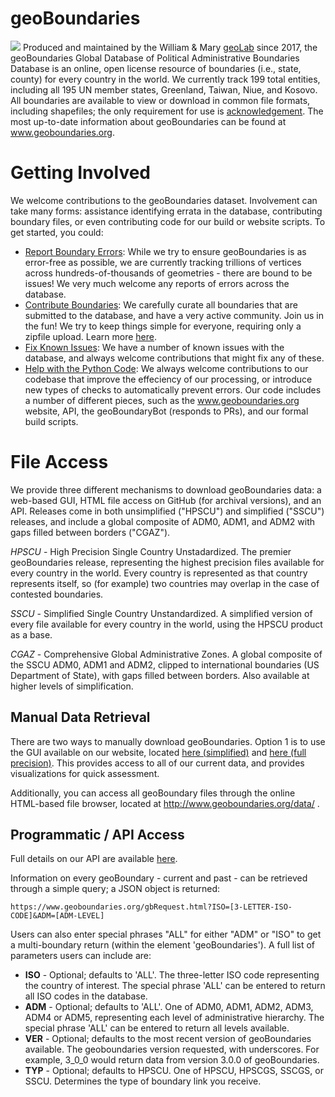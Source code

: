 # geoBoundaries

![](https://www.geoboundaries.org/images/pic11.jpg)
Produced and maintained by the William & Mary [geoLab](http://geolab.wm.edu/) since 2017, the geoBoundaries Global Database of Political Administrative Boundaries Database is an online, open license resource of boundaries (i.e., state, county) for every country in the world. We currently track 199 total entities, including all 195 UN member states, Greenland, Taiwan, Niue, and Kosovo. All boundaries are available to view or download in common file formats, including shapefiles; the only requirement for use is [acknowledgement](https://www.geoboundaries.org/index.html#citation). The most up-to-date information about geoBoundaries can be found at www.geoboundaries.org.

# Getting Involved
We welcome contributions to the geoBoundaries dataset.  Involvement can take many forms: assistance identifying errata in the database, contributing boundary files, or even contributing code for our build or website scripts.  To get started, you could:
- [Report Boundary Errors](https://github.com/wmgeolab/geoBoundaries/issues/new?assignees=&labels=&template=boundary-errata.md&title=%5BBOUNDARY+ERRATA%5D): While we try to ensure geoBoundaries is as error-free as possible, we are currently tracking trillions of vertices across hundreds-of-thousands of geometries - there are bound to be issues!  We very much welcome any reports of errors across the database.
- [Contribute Boundaries](https://github.com/wmgeolab/geoBoundaries/blob/main/CONTRIBUTING.md): We carefully curate all boundaries that are submitted to the database, and have a very active community.  Join us in the fun!  We try to keep things simple for everyone, requiring only a zipfile upload.  Learn more [here](https://github.com/wmgeolab/geoBoundaries/blob/main/CONTRIBUTING.md).
- [Fix Known Issues](https://github.com/wmgeolab/geoBoundaries/issues): We have a number of known issues with the database, and always welcome contributions that might fix any of these.  
- [Help with the Python Code](https://github.com/wmgeolab/geoBoundaryBot): We always welcome contributions to our codebase that improve the effeciency of our processing, or introduce new types of checks to automatically prevent errors.  Our code includes a number of different pieces, such as the www.geoboundaries.org website, API, the geoBoundaryBot (responds to PRs), and our formal build scripts.


# File Access

We provide three different mechanisms to download geoBoundaries data: a web-based GUI, HTML file access on GitHub (for archival versions), and an API. Releases come in both unsimplified ("HPSCU") and simplified ("SSCU") releases, and include a global composite of ADM0, ADM1, and ADM2 with gaps filled between borders ("CGAZ").  

_HPSCU_  - High Precision Single Country Unstadardized. The premier geoBoundaries release, representing the highest precision files available for every country in the world. Every country is represented as that country represents itself, so (for example) two countries may overlap in the case of contested boundaries.

_SSCU_  - Simplified Single Country Unstandardized. A simplified version of every file available for every country in the world, using the HPSCU product as a base. 

_CGAZ_  - Comprehensive Global Administrative Zones. A global composite of the SSCU ADM0, ADM1 and ADM2, clipped to international boundaries (US Department of State), with gaps filled between borders.  Also available at higher levels of simplification.

## Manual Data Retrieval

There are two ways to manually download geoBoundaries.  Option 1 is to use the GUI available on our website, located [here (simplified)](https://www.geoboundaries.org/downloadSimple.html) and [here (full precision)](https://www.geoboundaries.org/downloadFull.html).  This provides access to all of our current data, and provides visualizations for quick assessment.  

Additionally, you can access all geoBoundary files through the online HTML-based file browser, located at http://www.geoboundaries.org/data/ .  

## Programmatic / API Access
Full details on our API are available [here](https://www.geoboundaries.org/api.html).  

Information on every geoBoundary - current and past - can be retrieved through a simple query; a JSON object is returned:

```
https://www.geoboundaries.org/gbRequest.html?ISO=[3-LETTER-ISO-CODE]&ADM=[ADM-LEVEL]
```

Users can also enter special phrases "ALL" for either "ADM" or "ISO" to get a multi-boundary return (within the element 'geoBoundaries'). A full list of parameters users can include are:

-   **ISO**  - Optional; defaults to 'ALL'. The three-letter ISO code representing the country of interest. The special phrase 'ALL' can be entered to return all ISO codes in the database.
-   **ADM**  - Optional; defaults to 'ALL'. One of ADM0, ADM1, ADM2, ADM3, ADM4 or ADM5, representing each level of administrative hierarchy. The special phrase 'ALL' can be entered to return all levels available.
-   **VER**  - Optional; defaults to the most recent version of geoBoundaries available. The geoboundaries version requested, with underscores. For example, 3_0_0 would return data from version 3.0.0 of geoBoundaries.
-   **TYP**  - Optional; defaults to HPSCU. One of HPSCU, HPSCGS, SSCGS, or SSCU. Determines the type of boundary link you receive.


